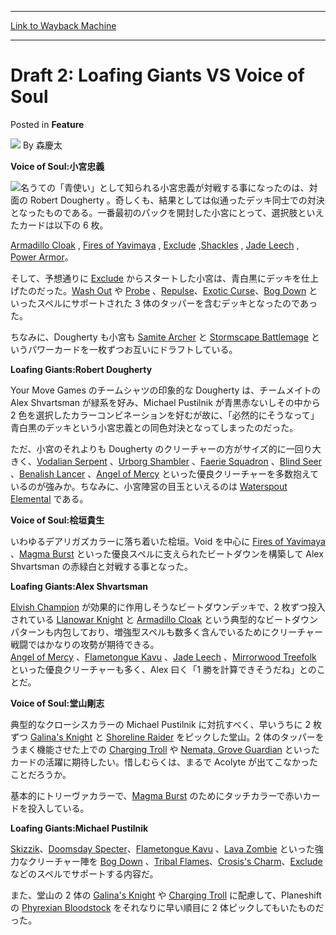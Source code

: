 
---
[Link to Wayback Machine](https://web.archive.org/web/20220702094252/https://magic.wizards.com/en/articles/archive/feature/draft-2-loafing-giants-vs-voice-soul-2000-01-01)

[_metadata_:wayback_url]:- "https://magic.wizards.com/en/articles/archive/feature/draft-2-loafing-giants-vs-voice-soul-2000-01-01"
[_metadata_:wayback_raw_url]:- "https://web.archive.org/web/20220702094252id_/https://magic.wizards.com/en/articles/archive/feature/draft-2-loafing-giants-vs-voice-soul-2000-01-01"
[_metadata_:wayback_capture_timestamp]:- "2022-07-02 09:42:52+00:00"
[_metadata_:publish_date]:- "2000-01-01"
[_metadata_:description]:- "Voice of Soul:小宮忠義 名うての「青使い」として知られる小宮忠義が対戦する事になったのは、対面の Robert Dougherty 。奇しくも、結果としては似通ったデッキ同士での対決となったものである。一番最初のパックを開封した小宮にとって、選択肢といえたカードは以下の 6 枚。 Armadillo Cloak , Fires of Yavimaya , Exclude ,Shackles , Jade Leech , Power Armor。 そして、予想通りに Exclude からスタートした小宮は、青白黒にデッキを仕上げたのだった。Wash Out や Probe 、Repulse、Exotic Curse、Bog Down といったスペルにサポートされた 3 体のタッパーを含むデッキとなったのであった。"
[_metadata_:generator]:- "Drupal 7 (http://drupal.org)"
---


Draft 2: Loafing Giants VS Voice of Soul
========================================



 Posted in **Feature**







![](https://media.magic.wizards.com/styles/auth_small/public/generic-avatar-150_515.png)
By 森慶太











**Voice of Soul:小宮忠義**


![](https://media.magic.wizards.com/image_legacy_migration/sideboard/images/GPYOK01/882.jpg)名うての「青使い」として知られる小宮忠義が対戦する事になったのは、対面の Robert Dougherty 。奇しくも、結果としては似通ったデッキ同士での対決となったものである。一番最初のパックを開封した小宮にとって、選択肢といえたカードは以下の 6 枚。


[Armadillo Cloak](https://gatherer.wizards.com/Pages/Card/Details.aspx?name=Armadillo+Cloak) , [Fires of Yavimaya](https://gatherer.wizards.com/Pages/Card/Details.aspx?name=Fires+of+Yavimaya) , [Exclude](https://gatherer.wizards.com/Pages/Card/Details.aspx?name=Exclude) ,[Shackles](https://gatherer.wizards.com/Pages/Card/Details.aspx?name=Shackles) , [Jade Leech](https://gatherer.wizards.com/Pages/Card/Details.aspx?name=Jade+Leech) , [Power Armor](https://gatherer.wizards.com/Pages/Card/Details.aspx?name=Power+Armor)。



そして、予想通りに [Exclude](https://gatherer.wizards.com/Pages/Card/Details.aspx?name=Exclude) からスタートした小宮は、青白黒にデッキを仕上げたのだった。[Wash Out](https://gatherer.wizards.com/Pages/Card/Details.aspx?name=Wash+Out) や [Probe](https://gatherer.wizards.com/Pages/Card/Details.aspx?name=Probe) 、[Repulse](https://gatherer.wizards.com/Pages/Card/Details.aspx?name=Repulse)、[Exotic Curse](https://gatherer.wizards.com/Pages/Card/Details.aspx?name=Exotic+Curse)、[Bog Down](https://gatherer.wizards.com/Pages/Card/Details.aspx?name=Bog+Down) といったスペルにサポートされた 3 体のタッパーを含むデッキとなったのであった。  

ちなみに、Dougherty も小宮も [Samite Archer](https://gatherer.wizards.com/Pages/Card/Details.aspx?name=Samite+Archer) と [Stormscape Battlemage](https://gatherer.wizards.com/Pages/Card/Details.aspx?name=Stormscape+Battlemage) というパワーカードを一枚ずつお互いにドラフトしている。
 
**Loafing Giants:Robert Dougherty**


Your Move Games のチームシャツの印象的な Dougherty は、チームメイトの Alex Shvartsman が緑系を好み、Michael Pustilnik が青黒赤ないしその中から 2 色を選択したカラーコンビネーションを好むが故に、「必然的にそうなって」青白黒のデッキという小宮忠義との同色対決となってしまったのだった。  

ただ、小宮のそれよりも Dougherty のクリーチャーの方がサイズ的に一回り大きく、[Vodalian Serpent](https://gatherer.wizards.com/Pages/Card/Details.aspx?name=Vodalian+Serpent) 、[Urborg Shambler](https://gatherer.wizards.com/Pages/Card/Details.aspx?name=Urborg+Shambler) 、[Faerie Squadron](https://gatherer.wizards.com/Pages/Card/Details.aspx?name=Faerie+Squadron) 、[Blind Seer](https://gatherer.wizards.com/Pages/Card/Details.aspx?name=Blind+Seer) 、[Benalish Lancer](https://gatherer.wizards.com/Pages/Card/Details.aspx?name=Benalish+Lancer) 、[Angel of Mercy](https://gatherer.wizards.com/Pages/Card/Details.aspx?name=Angel+of+Mercy) といった優良クリーチャーを多数抱えているのが強みか。ちなみに、小宮陣営の目玉といえるのは [Waterspout Elemental](https://gatherer.wizards.com/Pages/Card/Details.aspx?name=Waterspout+Elemental) である。


**Voice of Soul:桧垣貴生**


いわゆるデアリガズカラーに落ち着いた桧垣。Void を中心に [Fires of Yavimaya](https://gatherer.wizards.com/Pages/Card/Details.aspx?name=Fires+of+Yavimaya) 、[Magma Burst](https://gatherer.wizards.com/Pages/Card/Details.aspx?name=Magma+Burst) といった優良スペルに支えられたビートダウンを構築して Alex Shvartsman の赤緑白と対戦する事となった。


**Loafing Giants:Alex Shvartsman**


[Elvish Champion](https://gatherer.wizards.com/Pages/Card/Details.aspx?name=Elvish+Champion) が効果的に作用しそうなビートダウンデッキで、2 枚ずつ投入されている [Llanowar Knight](https://gatherer.wizards.com/Pages/Card/Details.aspx?name=Llanowar+Knight) と [Armadillo Cloak](https://gatherer.wizards.com/Pages/Card/Details.aspx?name=Armadillo+Cloak) という典型的なビートダウンパターンも内包しており、増強型スペルも数多く含んでいるためにクリーチャー戦闘ではかなりの攻勢が期待できる。  
[Angel of Mercy](https://gatherer.wizards.com/Pages/Card/Details.aspx?name=Angel+of+Mercy) 、[Flametongue Kavu](https://gatherer.wizards.com/Pages/Card/Details.aspx?name=Flametongue+Kavu) 、[Jade Leech](https://gatherer.wizards.com/Pages/Card/Details.aspx?name=Jade+Leech) 、[Mirrorwood Treefolk](https://gatherer.wizards.com/Pages/Card/Details.aspx?name=Mirrorwood+Treefolk) といった優良クリーチャーも多く、Alex 曰く「1 勝を計算できそうだね」とのことだ。


**Voice of Soul:堂山剛志**


典型的なクローシスカラーの Michael Pustilnik に対抗すべく、早いうちに 2 枚ずつ [Galina's Knight](https://gatherer.wizards.com/Pages/Card/Details.aspx?name=Galina%27s+Knight) と [Shoreline Raider](https://gatherer.wizards.com/Pages/Card/Details.aspx?name=Shoreline+Raider) をピックした堂山。2 体のタッパーをうまく機能させた上での [Charging Troll](https://gatherer.wizards.com/Pages/Card/Details.aspx?name=Charging+Troll) や [Nemata, Grove Guardian](https://gatherer.wizards.com/Pages/Card/Details.aspx?name=Nemata%2C+Grove+Guardian) といったカードの活躍に期待したい。惜しむらくは、まるで Acolyte が出てこなかったことだろうか。  

基本的にトリーヴァカラーで、[Magma Burst](https://gatherer.wizards.com/Pages/Card/Details.aspx?name=Magma+Burst) のためにタッチカラーで赤いカードを投入している。


**Loafing Giants:Michael Pustilnik**


[Skizzik](https://gatherer.wizards.com/Pages/Card/Details.aspx?name=Skizzik)、[Doomsday Specter](https://gatherer.wizards.com/Pages/Card/Details.aspx?name=Doomsday+Specter)、[Flametongue Kavu](https://gatherer.wizards.com/Pages/Card/Details.aspx?name=Flametongue+Kavu) 、[Lava Zombie](https://gatherer.wizards.com/Pages/Card/Details.aspx?name=Lava+Zombie) といった強力なクリーチャー陣を [Bog Down](https://gatherer.wizards.com/Pages/Card/Details.aspx?name=Bog+Down) 、[Tribal Flames](https://gatherer.wizards.com/Pages/Card/Details.aspx?name=Tribal+Flames)、[Crosis's Charm](https://gatherer.wizards.com/Pages/Card/Details.aspx?name=Crosis%27s+Charm)、[Exclude](https://gatherer.wizards.com/Pages/Card/Details.aspx?name=Exclude) などのスペルでサポートする内容だ。  

また、堂山の 2 体の [Galina's Knight](https://gatherer.wizards.com/Pages/Card/Details.aspx?name=Galina%27s+Knight) や [Charging Troll](https://gatherer.wizards.com/Pages/Card/Details.aspx?name=Charging+Troll) に配慮して、Planeshift の [Phyrexian Bloodstock](https://gatherer.wizards.com/Pages/Card/Details.aspx?name=Phyrexian+Bloodstock) をそれなりに早い順目に 2 体ピックしてもいたものだった。







